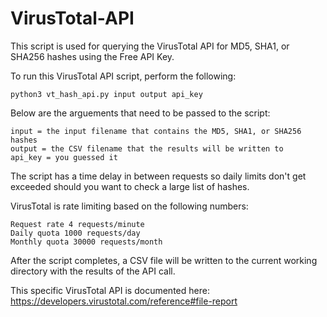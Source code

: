# VirusTotal-API

This script is used for querying the VirusTotal API for MD5, SHA1, or SHA256 hashes using the Free API Key.  
 
To run this VirusTotal API script, perform the following:

    python3 vt_hash_api.py input output api_key
    

Below are the arguements that need to be passed to the script:

    input = the input filename that contains the MD5, SHA1, or SHA256 hashes
    output = the CSV filename that the results will be written to
    api_key = you guessed it
    

The script has a time delay in between requests so daily limits don't get exceeded should you want to check a large list of hashes.

VirusTotal is rate limiting based on the following numbers:

    Request rate 4 requests/minute
    Daily quota 1000 requests/day
    Monthly quota 30000 requests/month 


After the script completes, a CSV file will be written to the current working directory with the results of the API call.

This specific VirusTotal API is documented here: 
https://developers.virustotal.com/reference#file-report

